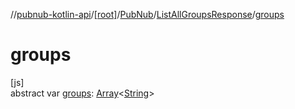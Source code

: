 //[pubnub-kotlin-api](../../../../index.md)/[[root]](../../index.md)/[PubNub](../index.md)/[ListAllGroupsResponse](index.md)/[groups](groups.md)

# groups

[js]\
abstract var [groups](groups.md): [Array](https://kotlinlang.org/api/core/kotlin-stdlib/kotlin/-array/index.html)&lt;[String](https://kotlinlang.org/api/core/kotlin-stdlib/kotlin/-string/index.html)&gt;
